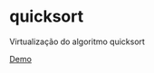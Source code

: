 # quicksort
Virtualização do algoritmo quicksort

[Demo](https://editor.p5js.org/gdss/present/BeC_w8H57)
